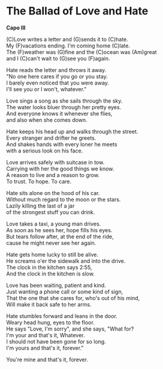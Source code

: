 # The Ballad of Love and Hate

**Capo III**  
  
(C)Love writes a letter and (G)sends it to (C)hate.  
My (F)vacations ending. I'm coming home (C)late.  
The (F)weather was (G)fine and the (C)ocean was (Am)great  
and I (C)can't wait to (G)see you (F)again.  
  
Hate reads the letter and throws it away.  
"No one here cares if you go or you stay.  
I barely even noticed that you were away.  
I'll see you or I won't, whatever."  
  
Love sings a song as she sails through the sky.  
The water looks bluer through her pretty eyes.  
And everyone knows it whenever she flies,  
and also when she comes down.  
  
Hate keeps his head up and walks through the street.  
Every stranger and drifter he greets.  
And shakes hands with every loner he meets  
with a serious look on his face.  
  
Love arrives safely with suitcase in tow.  
Carrying with her the good things we know.  
A reason to live and a reason to grow.  
To trust. To hope. To care.  
  
Hate sits alone on the hood of his car.  
Without much regard to the moon or the stars.  
Lazily killing the last of a jar  
of the strongest stuff you can drink.  
  
Love takes a taxi, a young man drives.  
As soon as he sees her, hope fills his eyes.  
But tears follow after, at the end of the ride,  
cause he might never see her again.  
  
Hate gets home lucky to still be alive.  
He screams o'er the sidewalk and into the drive.  
The clock in the kitchen says 2:55,  
And the clock in the kitchen is slow.  
  
Love has been waiting, patient and kind.  
Just wanting a phone call or some kind of sign,  
That the one that she cares for, who's out of his mind,  
Will make it back safe to her arms.  
  
Hate stumbles forward and leans in the door.  
Weary head hung, eyes to the floor.  
He says "Love, I'm sorry", and she says, "What for?  
I'm your and that's it, Whatever.  
I should not have been gone for so long.  
I'm yours and that's it, forever."  
  
You're mine and that's it, forever.
